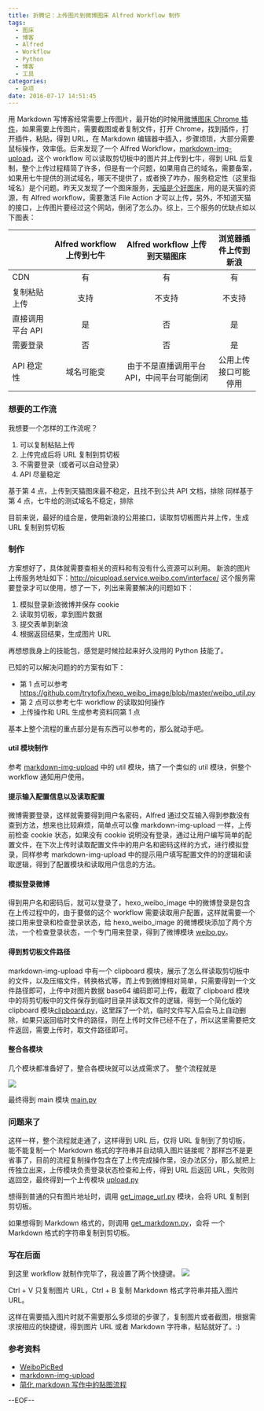 ```yaml
---
title: 折腾记：上传图片到微博图床 Alfred Workflow 制作
tags:
  - 图床
  - 博客
  - Alfred
  - Workflow
  - Python
  - 博客
  - 工具
categories:
  - 杂项
date: 2016-07-17 14:51:45
---
```


用 Markdown 写博客经常需要上传图片，最开始的时候用[微博图床 Chrome 插件](https://github.com/Suxiaogang/WeiboPicBed)，如果需要上传图片，需要截图或者复制文件，打开 Chrome，找到插件，打开插件，粘贴，得到 URL，在 Markdown 编辑器中插入，步骤烦琐，大部分需要鼠标操作，效率低。后来发现了一个 Alfred Workflow，[markdown-img-upload](https://github.com/tiann/markdown-img-upload)，这个 workflow 可以读取剪切板中的图片并上传到七牛，得到 URL 后复制，整个上传过程精简了许多，但是有一个问题，如果用自己的域名，需要备案，如果用七牛提供的测试域名，哪天不提供了，或者换了咋办，服务稳定性（这里指域名）是个问题。昨天又发现了一个图床服务，[天喵是个好图床](https://www.tmall.casa/file/)，用的是天猫的资源，有 Alfred workflow，需要激活 File Action 才可以上传，另外，不知道天猫的接口，上传图片要经过这个网站，倒闭了怎么办。综上，三个服务的优缺点如以下图表：

|  | Alfred workflow 上传到七牛 | Alfred workflow 上传到天猫图床 | 浏览器插件上传到新浪 |
| --- | :-: | :-: | :-: |
| CDN | 有 | 有 | 有 |
| 复制粘贴上传 | 支持 | 不支持 | 不支持 |
| 直接调用平台 API | 是 | 否 | 是 |
| 需要登录 | 否 | 否 | 是 |
| API 稳定性 | 域名可能变 | 由于不是直播调用平台API，中间平台可能倒闭 | 公用上传接口可能停用 |

### 想要的工作流

我想要一个怎样的工作流呢？

1. 可以复制粘贴上传
2. 上传完成后将 URL 复制到剪切板
3. 不需要登录（或者可以自动登录）
4. API 尽量稳定

基于第 4 点，上传到天猫图床最不稳定，且找不到公共 API 文档，排除
同样基于第 4 点，七牛给的测试域名不稳定，排除

目前来说，最好的组合是，使用新浪的公用接口，读取剪切板图片并上传，生成 URL 复制到剪切板

### 制作

方案想好了，具体就需要查相关的资料和有没有什么资源可以利用。
新浪的图片上传服务地址如下：http://picupload.service.weibo.com/interface/
这个服务需要登录才可以使用，想了一下，列出来需要解决的问题如下：

1. 模拟登录新浪微博并保存 cookie
2. 读取剪切板，拿到图片数据
3. 提交表单到新浪
4. 根据返回结果，生成图片 URL

再想想我身上的技能包，感觉是时候捡起来好久没用的 Python 技能了。

已知的可以解决问题的的方案有如下：

* 第 1 点可以参考 https://github.com/trytofix/hexo_weibo_image/blob/master/weibo_util.py
* 第 2 点可以参考七牛 workflow 的读取如何操作
* 上传操作和 URL 生成参考资料同第 1 点

基本上整个流程的重点部分是有东西可以参考的，那么就动手吧。

#### util 模块制作

参考 [markdown-img-upload](https://github.com/tiann/markdown-img-upload) 中的 util 模块，搞了一个类似的 util 模块，供整个 workflow 通知用户使用。

#### 提示输入配置信息以及读取配置

微博需要登录，这样就需要得到用户名密码，Alfred 通过交互输入得到参数没有查到方法，想来也比较麻烦，简单点可以像 markdown-img-upload 一样，上传前检查 cookie 状态，如果没有 cookie 说明没有登录，通过让用户编写简单的配置文件，在下次上传时读取配置文件中的用户名和密码这样的方式，进行模拟登录，同样参考 markdown-img-upload 中的提示用户填写配置文件的的逻辑和读取逻辑，得到了配置模块和读取用户信息的方法。

#### 模拟登录微博

得到用户名和密码后，就可以登录了，hexo_weibo_image 中的微博登录是包含在上传过程中的，由于要做的这个 workflow 需要读取用户配置，这样就需要一个接口用来登录和检查登录状态，给 hexo_weibo_image 的微博模块添加了两个方法，一个检查登录状态，一个专门用来登录，得到了微博模块 [weibo.py](https://github.com/cielpy/WeiboPictureWorkflow/blob/master/weibo.py)。

#### 得到剪切板文件路径

markdown-img-upload 中有一个 clipboard 模块，展示了怎么样读取剪切板中的文件，以及压缩文件，转换格式等，而上传到微博相对简单，只需要得到一个文件路径即可，上传中对图片数据 base64 编码即可上传，截取了 clipboard 模块中的将剪切板中的文件保存到临时目录并读取文件的逻辑，得到一个简化版的 clipboard 模块[clipboard.py](https://github.com/cielpy/WeiboPictureWorkflow/blob/master/clipboard.py)，这里踩了一个坑，临时文件写入后会马上自动删除，如果只返回临时文件的路径，则在上传时文件已经不在了，所以这里需要把文件返回，需要上传时，取文件路径即可。

#### 整合各模块

几个模块都准备好了，整合各模块就可以达成需求了。
整个流程就是


![](https://ww3.sinaimg.cn/large/74681984gw1f5xd9z35yrj20wh0usdhb)



最终得到 main 模块 [main.py](https://github.com/cielpy/WeiboPictureWorkflow/blob/b4bcfd440641c19859a2903bd09405234d212810/main.py)


### 问题来了
这样一样，整个流程就走通了，这样得到 URL 后，仅将 URL 复制到了剪切板，能不能复制一个 Markdown 格式的字符串并自动填入图片链接呢？那样岂不是更省事了，目前的流程复制操作包含在了上传完成操作里，没办法区分，那么就把上传独立出来，上传模块负责登录状态检查和上传，得到 URL 后返回 URL，失败则返回空，最终得到一个上传模块 [upload.py](https://github.com/cielpy/WeiboPictureWorkflow/blob/master/upload.py)

想得到普通的只有图片地址时，调用 [get_image_url.py](https://github.com/cielpy/WeiboPictureWorkflow/blob/master/get_image_url.py) 模块，会将 URL 复制到剪切板。

如果想得到 Markdown 格式的，则调用 [get_markdown.py](https://github.com/cielpy/WeiboPictureWorkflow/blob/master/get_markdown.py)，会将 一个 Markdown 格式的字符串复制到剪切板。

### 写在后面

到这里 workflow 就制作完毕了，我设置了两个快捷键。
![](https://ww3.sinaimg.cn/large/74681984gw1f5xbkf7f9oj20nh0geabb
)

Ctrl + V 只复制图片 URL，Ctrl + B 复制 Markdown 格式字符串并插入图片 URL。

这样在需要插入图片时就不需要那么多烦琐的步骤了，复制图片或者截图，根据需求按相应的快捷键，得到图片 URL 或者 Markdown 字符串，粘贴就好了。:)

### 参考资料
* [WeiboPicBed](https://github.com/Suxiaogang/WeiboPicBed)
* [markdown-img-upload](https://github.com/tiann/markdown-img-upload)
* [简化 markdown 写作中的贴图流程](http://weishu.me/2015/10/16/simplify-the-img-upload-in-markdown/)

--EOF--



